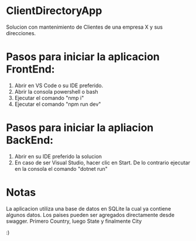# ClientDirectoryApp
Solucion con mantenimiento de Clientes de una empresa X y sus direcciones.

# Pasos para iniciar la aplicacion FrontEnd:

1. Abrir en VS Code o su IDE preferido.
2. Abrir la consola powershell o bash
3. Ejecutar el comando "nmp i"
4. Ejecutar el comando "npm run dev"


# Pasos para iniciar la apliacion BackEnd:

1. Abrir en su IDE preferido la solucion
2. En caso de ser Visual Studio, hacer clic en Start. De lo contrario ejecutar en la consola el comando "dotnet run"

# Notas
La aplicacion utiliza una base de datos en SQLite la cual ya contiene algunos datos.
Los paises pueden ser agregados directamente desde swagger. Primero Country, luego State y finalmente City

:)
